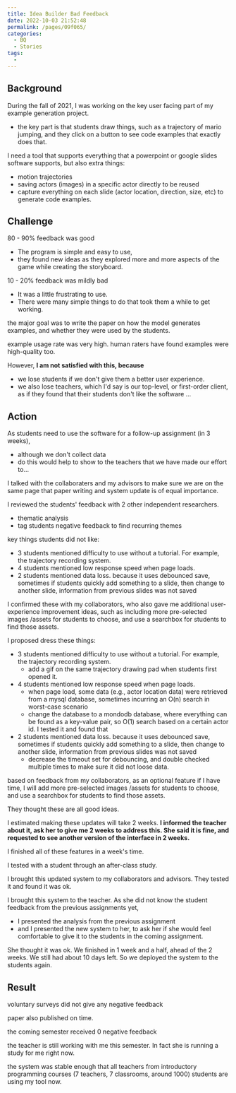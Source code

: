 ```yaml
---
title: Idea Builder Bad Feedback
date: 2022-10-03 21:52:48
permalink: /pages/09f065/
categories:
  - BQ
  - Stories
tags:
  - 
---
```


## Background
During the fall of 2021, I was working on the key user facing part of my example generation project. 
- the key part is that students draw things, such as a trajectory of mario jumping, and they click on a button to see code examples that exactly does that. 

I need a tool that supports everything that a powerpoint or google slides software supports, but also extra things:
- motion trajectories
- saving actors (images) in a specific actor directly to be reused
- capture everything on each slide (actor location, direction, size, etc) to generate code examples. 


## Challenge
80 - 90% feedback was good
- The program is simple and easy to use,
- they found new ideas as they explored more and more aspects of the game while creating the storyboard.


10 - 20% feedback was mildly bad
- It was a little frustrating to use.
- There were many simple things to do that took them a while to get working.


the major goal was to write the paper on how the model generates examples, and whether they were used by the students. 

example usage rate was very high. human raters have found examples were high-quality too. 

However, **I am not satisfied with this, because**
- we lose students if we don't give them a better user experience. 
- we also lose teachers, which I'd say is our top-level, or first-order client, as if they found that their students don't like the software ... 

## Action

As students need to use the software for a follow-up assignment (in 3 weeks), 
- although we don't collect data
- do this would help to show to the teachers that we have made our effort to... 

I talked with the collaboraters and my advisors to make sure we are on the same page that paper writing and system update is of equal importance. 

I reviewed the students' feedback with 2 other independent researchers. 
- thematic analysis
- tag students negative feedback to find recurring themes 

key things students did not like: 
- 3 students mentioned difficulty to use without a tutorial. For example, the trajectory recording system. 
- 4 students mentioned low response speed when page loads. 
- 2 students mentioned data loss. because it uses debounced save, sometimes if students quickly add something to a slide, then change to another slide, information from previous slides was not saved 

I confirmed these with my collaborators, who also gave me additional user-experience improvement ideas, such as including more pre-selected images /assets for students to choose, and use a searchbox for students to find those assets. 



 I proposed dress these things:
- 3 students mentioned difficulty to use without a tutorial. For example, the trajectory recording system. 
	- add a gif on the same trajectory drawing pad when students first opened it. 
- 4 students mentioned low response speed when page loads. 
	- when page load, some data (e.g., actor location data) were retrieved from a mysql database, sometimes incurring an O(n) search in worst-case scenario
	- change the database to a mondodb database, where everything can be found as a key-value pair, so O(1) search based on a certain actor id. I tested it and found that 
- 2 students mentioned data loss. because it uses debounced save, sometimes if students quickly add something to a slide, then change to another slide, information from previous slides was not saved 
	- decrease the timeout set for debouncing, and double checked multiple times to make sure it did not loose data. 

based on feedback from my collaborators, as an optional feature if I have time, I will add more pre-selected images /assets for students to choose, and use a searchbox for students to find those assets. 

They thought these are all good ideas. 

 I estimated making these updates will take 2 weeks. **I informed the teacher about it, ask her to give me 2 weeks to address this. She said it is fine, and requested to see another version of the interface in 2 weeks.**

I finished all of these features in a week's time. 

I tested with a student through an after-class study. 

I brought this updated system to my collaborators and advisors. They tested it and found it was ok. 

I brought this system to the teacher. As she did not know the student feedback from the previous assignments yet, 
- I presented the analysis from the previous assignment
- and I presented the new system to her, to ask her if she would feel comfortable to give it to the students in the coming assignment. 

She thought it was ok. We finished in 1 week and a half, ahead of the 2 weeks. We still had about 10 days left. So we deployed the system to the students again.

## Result

voluntary surveys did not give any negative feedback

paper also published on time. 

the coming semester received 0 negative feedback

the teacher is still working with me this semester. In fact she is running a study for me right now. 

the system was stable enough that all teachers from introductory programming courses (7 teachers, 7 classrooms, around 1000) students are using my tool now. 
